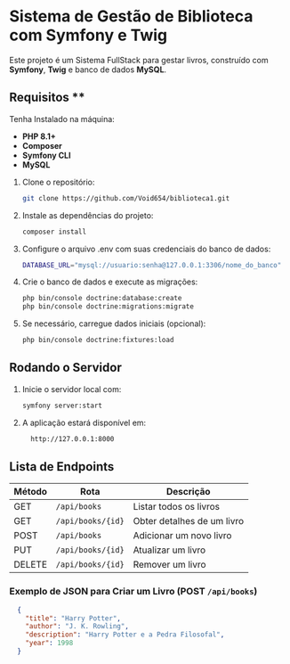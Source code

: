 # Sistema de Gestão de Biblioteca com Symfony e Twig

Este projeto é um Sistema FullStack para gestar livros, construído com **Symfony**, **Twig** e banco de dados **MySQL**.  

## Requisitos **
Tenha Instalado na máquina:
- **PHP 8.1+**
- **Composer**
- **Symfony CLI**
- **MySQL** 

1. Clone o repositório:
   ```bash
   git clone https://github.com/Void654/biblioteca1.git
   ```

2. Instale as dependências do projeto:
    ```bash
    composer install
    ```

3. Configure o arquivo .env com suas credenciais do banco de dados:

    ```bash
    DATABASE_URL="mysql://usuario:senha@127.0.0.1:3306/nome_do_banco"
    ```

4. Crie o banco de dados e execute as migrações:

    ```bash
    php bin/console doctrine:database:create
    php bin/console doctrine:migrations:migrate
    ```

5. Se necessário, carregue dados iniciais (opcional):

    ```bash
    php bin/console doctrine:fixtures:load
    ```

##  **Rodando o Servidor**

1. Inicie o servidor local com:

    ```bash
    symfony server:start
    ```

2. A aplicação estará disponível em:
    ```bash
      http://127.0.0.1:8000
    ```

##  **Lista de Endpoints**

  | Método  | Rota              | Descrição                  |
  |---------|------------------|-----------------------------|
  | GET     | `/api/books`      | Listar todos os livros     |
  | GET     | `/api/books/{id}` | Obter detalhes de um livro |
  | POST    | `/api/books`      | Adicionar um novo livro    |
  | PUT     | `/api/books/{id}` | Atualizar um livro         |
  | DELETE  | `/api/books/{id}` | Remover um livro           |

### **Exemplo de JSON para Criar um Livro (POST `/api/books`)**
  ```json
    {
      "title": "Harry Potter",
      "author": "J. K. Rowling",
      "description": "Harry Potter e a Pedra Filosofal",
      "year": 1998
    }
  ```
